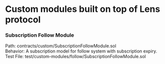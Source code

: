 # Custom modules built on top of Lens protocol

### Subscription Follow Module

Path: contracts/custom/SubscriptionFollowModule.sol
<br>
Behavior: A subscription model for follow system with subscription expiry.
<br>
Test File: test/custom-modules/follow/SubscriptionFollowModule.sol
